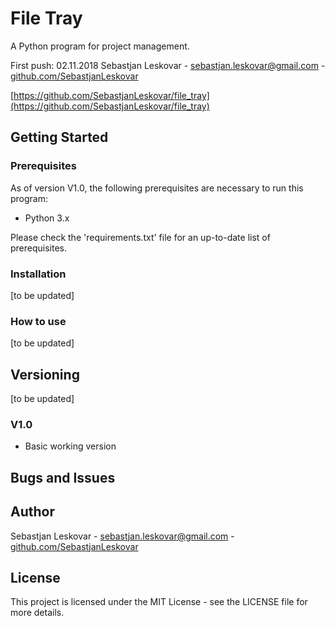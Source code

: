 # File Tray
A Python program for project management.

First push: 02.11.2018
Sebastjan Leskovar - [sebastjan.leskovar@gmail.com](mailto:sebastjan.leskovar@gmail.com) - [github.com/SebastjanLeskovar](https://github.com/SebastjanLeskovar)

[https://github.com/SebastjanLeskovar/file_tray](https://github.com/SebastjanLeskovar/file_tray)

## Getting Started

### Prerequisites

As of version V1.0, the following prerequisites are necessary to run this program:
- Python 3.x

Please check the 'requirements.txt' file for an up-to-date list of prerequisites.

### Installation

[to be updated]

### How to use

[to be updated]

## Versioning

[to be updated]

### V1.0

+ Basic working version

## Bugs and Issues

## Author

Sebastjan Leskovar - [sebastjan.leskovar@gmail.com](mailto:sebastjan.leskovar@gmail.com) - [github.com/SebastjanLeskovar](https://github.com/SebastjanLeskovar)

## License

This project is licensed under the MIT License - see the LICENSE file for more details.
